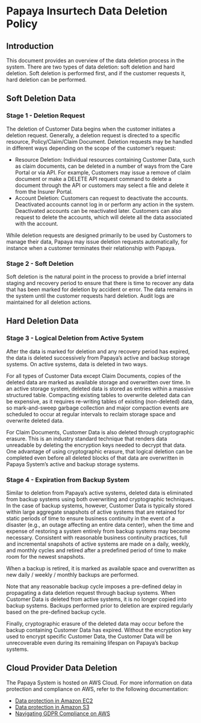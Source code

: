 # Papaya Insurtech Data Deletion Policy

## Introduction

This document provides an overview of the data deletion process in the system. There are two types of data deletion: soft deletion and hard deletion. Soft deletion is performed first, and if the customer requests it, hard deletion can be performed.

## Soft Deletion Data

### Stage 1 - Deletion Request

The deletion of Customer Data begins when the customer initiates a deletion request. Generally, a deletion request is directed to a specific resource, Policy/Claim/Claim Document. Deletion requests may be handled in different ways depending on the scope of the customer’s request:

- Resource Deletion: Individual resources containing Customer Data, such as claim documents, can be deleted in a number of ways from the Care Portal or via API. For example, Customers may issue a remove of claim document or make a DELETE API request command to delete a document through the API or customers may select a file and delete it from the Insurer Portal.
- Account Deletion: Customers can request to deactivate the accounts. Deactivated accounts cannot log in or perform any action in the system. Deactivated accounts can be reactivated later. Customers can also request to delete the accounts, which will delete all the data associated with the account.

While deletion requests are designed primarily to be used by Customers to manage their data, Papaya may issue deletion requests automatically, for instance when a customer terminates their relationship with Papaya.

### Stage 2 - Soft Deletion

Soft deletion is the natural point in the process to provide a brief internal staging and recovery period to ensure that there is time to recover any data that has been marked for deletion by accident or error. The data remains in the system until the customer requests hard deletion. Audit logs are maintained for all deletion actions.

## Hard Deletion Data

### Stage 3 - Logical Deletion from Active System

After the data is marked for deletion and any recovery period has expired, the data is deleted successively from Papaya’s active and backup storage systems. On active systems, data is deleted in two ways.

For all types of Customer Data except Claim Documents, copies of the deleted data are marked as available storage and overwritten over time. In an active storage system, deleted data is stored as entries within a massive structured table. Compacting existing tables to overwrite deleted data can be expensive, as it requires re-writing tables of existing (non-deleted) data, so mark-and-sweep garbage collection and major compaction events are scheduled to occur at regular intervals to reclaim storage space and overwrite deleted data.

For Claim Documents, Customer Data is also deleted through cryptographic erasure. This is an industry standard technique that renders data unreadable by deleting the encryption keys needed to decrypt that data. One advantage of using cryptographic erasure, that logical deletion can be completed even before all deleted blocks of that data are overwritten in Papaya System’s active and backup storage systems.

### Stage 4 - Expiration from Backup System

Similar to deletion from Papaya’s active systems, deleted data is eliminated from backup systems using both overwriting and cryptographic techniques. In the case of backup systems, however, Customer Data is typically stored within large aggregate snapshots of active systems that are retained for static periods of time to ensure business continuity in the event of a disaster (e.g., an outage affecting an entire data center), when the time and expense of restoring a system entirely from backup systems may become necessary. Consistent with reasonable business continuity practices, full and incremental snapshots of active systems are made on a daily, weekly, and monthly cycles and retired after a predefined period of time to make room for the newest snapshots.

When a backup is retired, it is marked as available space and overwritten as new daily / weekly / monthly backups are performed.

Note that any reasonable backup cycle imposes a pre-defined delay in propagating a data deletion request through backup systems. When Customer Data is deleted from active systems, it is no longer copied into backup systems. Backups performed prior to deletion are expired regularly based on the pre-defined backup cycle.

Finally, cryptographic erasure of the deleted data may occur before the backup containing Customer Data has expired. Without the encryption key used to encrypt specific Customer Data, the Customer Data will be unrecoverable even during its remaining lifespan on Papaya’s backup systems.

## Cloud Provider Data Deletion

The Papaya System is hosted on AWS Cloud. For more information on data protection and compliance on AWS, refer to the following documentation:

- [Data protection in Amazon EC2](https://docs.aws.amazon.com/AWSEC2/latest/UserGuide/data-protection.html)
- [Data protection in Amazon S3](https://docs.aws.amazon.com/AmazonS3/latest/userguide/DataDurability.html)
- [Navigating GDPR Compliance on AWS](https://docs.aws.amazon.com/whitepapers/latest/navigating-gdpr-compliance/welcome.html)
